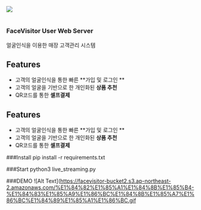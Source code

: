 


![](https://facevisitor-bucket2.s3.ap-northeast-2.amazonaws.com/logo-facevisiter%402x.png)
#  


### FaceVisitor User Web Server
얼굴인식을 이용한 매장 고객관리 시스템 


## Features
- 고객의 얼굴인식을 통한 빠른 **가입 및 로그인 **
- 고객의 얼굴을 기반으로 한 개인화된 **상품 추천**
- QR코드를 통한 **셀프결제**

## Features
- 고객의 얼굴인식을 통한 빠른 **가입 및 로그인 **
- 고객의 얼굴을 기반으로 한 개인화된 **상품 추천**
- QR코드를 통한 **셀프결제**


###Install 
pip install -r requirements.txt

###Start
python3 live_streaming.py

###DEMO
![Alt Text](https://facevisitor-bucket2.s3.ap-northeast-2.amazonaws.com/%E1%84%82%E1%85%A1%E1%84%8B%E1%85%B4-%E1%84%83%E1%85%A9%E1%86%BC%E1%84%8B%E1%85%A7%E1%86%BC%E1%84%89%E1%85%A1%E1%86%BC.gif